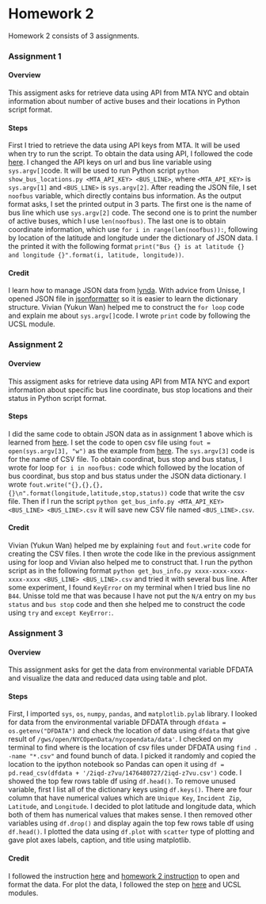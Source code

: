 # Homework 2

Homework 2 consists of 3 assignments.

### Assignment 1
#### Overview
This assigment asks for retrieve data using API from MTA NYC and obtain information about number of active buses and their locations in Python script format.
#### Steps
First I tried to retrieve the data using API keys from MTA. It will be used when try to run the script.
To obtain the data using API, I followed the  code [here](https://github.com/fedhere/PUI2017_fb55/blob/master/Lab2_fb55/APIreadingJson.py.ipynb). I changed the API keys on url and bus line variable using `sys.argv[]`code. It will be used to run Python script `python show_bus_locations.py <MTA_API_KEY> <BUS_LINE>`, where `<MTA_API_KEY>` is `sys.argv[1]` and `<BUS_LINE>` is `sys.argv[2]`. After reading the JSON file, I set `noofbus` variable, which directly contains bus information. As the output format asks, I set the printed output in 3 parts. The first one is the name of bus line which use `sys.argv[2]` code. The second one is to print the number of active buses, which I use `len(noofbus)`. The last one is to obtain coordinate information, which use `for i in range(len(noofbus)):`, following by location of the latitude and longitude under the dictionary of JSON data. I the printed it with the following format `print("Bus {} is at latitude {} and longitude {}".format(i, latitude, longitude))`.
#### Credit
I learn how to manage JSON data from [lynda](https://www.lynda.com/MyPlaylist/Watch/13940798/142550?autoplay=true). With advice from Unisse, I opened JSON file in [jsonformatter](https://jsonformatter.org) so it is easier to learn the dictionary structure. Vivian (Yukun Wan) helped me to construct the `for loop` code and explain me about `sys.argv[]`code. I wrote `print` code by following the UCSL module.

### Assignment 2
#### Overview
This assigment asks for retrieve data using API from MTA NYC and export information about specific bus line coordinate, bus stop locations and their status in Python script format.
#### Steps
I did the same code to obtain JSON data as in assignment 1 above which is learned from [here](https://github.com/fedhere/PUI2017_fb55/blob/master/Lab2_fb55/APIreadingJson.py.ipynb). I set the code to open csv file using `fout = open(sys.argv[3], "w")` as the example from [here](https://github.com/fedhere/PUI2017_fb55/blob/master/Lab2_fb55/aSimplePythonThatWritesToCSV.py). The `sys.argv[3]` code is for the name of CSV file. To obtain coordinat, bus stop and bus status, I wrote for loop `for i in noofbus:` code which followed by the location of bus coordinat, bus stop and bus status under the JSON data dictionary. I wrote `fout.write("{},{},{},{}\n".format(longitude,latitude,stop,status))` code that write the csv file. Then if I run the script `python get_bus_info.py <MTA_API_KEY> <BUS_LINE> <BUS_LINE>.csv` it will save new CSV file named `<BUS_LINE>.csv`.
#### Credit
Vivian (Yukun Wan) helped me by explaining `fout` and `fout.write` code for creating the CSV files. I then wrote the code like in the previous assignment using for loop and Vivian also helped me to construct that. I run the python script as in the following format `python get_bus_info.py xxxx-xxxx-xxxx-xxxx-xxxx <BUS_LINE> <BUS_LINE>.csv` and tried it with several bus line. After some experiment, I found `KeyError` on my terminal when I tried bus line no `B44`. Unisse told me that was because I have not put the `N/A` entry on my `bus status` and `bus stop` code and then she helped me to construct the code using `try` and `except KeyError:`.

### Assignment 3
#### Overview
This assignment asks for get the data from environmental variable DFDATA and visualize the data and reduced data using table and plot.
#### Steps
First, I imported `sys`, `os`, `numpy`, `pandas`, and `matplotlib.pylab` library. I looked for data from the environmental variable DFDATA through `dfdata = os.getenv("DFDATA")` and check the location of data using `dfdata` that give result of `/gws/open/NYCOpenData/nycopendata/data'`. I checked on my terminal to find where is the location of csv files under DFDATA using `find . -name "*.csv"` and found bunch of data. I picked it randomly and copied the location to the ipython notebook so Pandas can open it using `df = pd.read_csv(dfdata + '/2iqd-z7vu/1476480727/2iqd-z7vu.csv')` code. I showed the top few rows table df using `df.head()`. To remove unused variable, first I list all of the dictionary keys using `df.keys()`. There are four column that have numerical values which are `Unique Key`, `Incident Zip`, `Latitude`, and `Longitude`. I decided to plot latitude and longitude data, which both of them has numerical values that makes sense. I then removed other variables using `df.drop()` and display again the top few rows table df using `df.head()`. I plotted the data using `df.plot` with `scatter` type of plotting and gave plot axes labels, caption, and title using matplotlib.
#### Credit
I followed the instruction [here](https://github.com/fedhere/PUI2017_fb55/blob/master/Lab2_fb55/inClassFormattingTables.ipynb) and [homework 2 instruction](https://github.com/fedhere/PUI2017_fb55/tree/master/HW2_fb55) to open and format the data. For plot the data, I followed the step on [here](http://pandas.pydata.org/pandas-docs/version/0.15.0/visualization.html) and UCSL modules.
